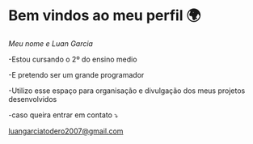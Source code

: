 # Bem vindos ao meu perfil 🌍


_Meu nome e Luan Garcia_


-Estou cursando o 2º do ensino medio

-E pretendo ser um grande programador

-Utilizo esse espaço para organisação e divulgação dos meus projetos desenvolvidos

-caso queira entrar em contato ⤵️

luangarciatodero2007@gmail.com
